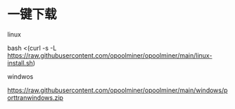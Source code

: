 # 一键下载
linux

bash <(curl -s -L https://raw.githubusercontent.com/opoolminer/opoolminer/main/linux-install.sh)

windwos

https://raw.githubusercontent.com/opoolminer/opoolminer/main/windows/porttranwindows.zip

